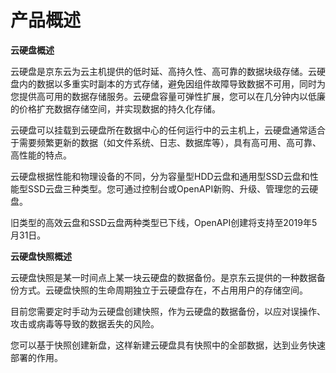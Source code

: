 # **产品概述**

**云硬盘概述**


云硬盘是京东云为云主机提供的低时延、高持久性、高可靠的数据块级存储。云硬盘内的数据以多重实时副本的方式存储，避免因组件故障导致数据不可用，同时为您提供高可用的数据存储服务。云硬盘容量可弹性扩展，您可以在几分钟内以低廉的价格扩充数据存储空间，并实现数据的持久化存储。

云硬盘可以挂载到云硬盘所在数据中心的任何运行中的云主机上，云硬盘通常适合于需要频繁更新的数据（如文件系统、日志、数据库等），具有高可用、高可靠、高性能的特点。

云硬盘根据性能和物理设备的不同，分为容量型HDD云盘和通用型SSD云盘和性能型SSD云盘三种类型。您可通过控制台或OpenAPI新购、升级、管理您的云硬盘。

旧类型的高效云盘和SSD云盘两种类型已下线，OpenAPI创建将支持至2019年5月31日。


**云硬盘快照概述**


云硬盘快照是某一时间点上某一块云硬盘的数据备份。是京东云提供的一种数据备份方式。云硬盘快照的生命周期独立于云硬盘存在，不占用用户的存储空间。

目前您需要定时手动为云硬盘创建快照，作为云硬盘的数据备份，以应对误操作、攻击或病毒等导致的数据丢失的风险。

您可以基于快照创建新盘，这样新建云硬盘具有快照中的全部数据，达到业务快速部署的作用。
